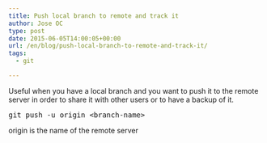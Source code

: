 ```yaml
---
title: Push local branch to remote and track it
author: Jose OC
type: post
date: 2015-06-05T14:00:05+00:00
url: /en/blog/push-local-branch-to-remote-and-track-it/
tags:
  - git

---
```

Useful when you have a local branch and you want to push it to the remote server in order to share it with other users or to have a backup of it.

<pre class="lang:sh decode:true">git push -u origin &lt;branch-name&gt;</pre>

origin is the name of the remote server